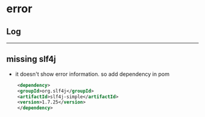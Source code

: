 # error

## Log
------------

## missing slf4j

* it doesn't show error information. so add dependency in pom
```xml
    <dependency>
    <groupId>org.slf4j</groupId>
    <artifactId>slf4j-simple</artifactId>
    <version>1.7.25</version>
    </dependency>
``` 

